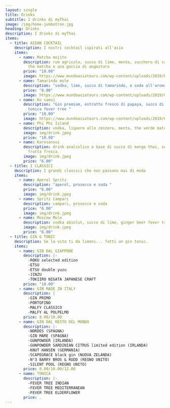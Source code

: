 ```yaml
---
layout: single
title: Drinks
subtitle: I drinks di myThai
image: /img/home-jumbotron.jpg
heading: Drinks
description: I drinks di myThai
items:
  - title: ASIAN COCKTAIL
    description: I nostri cocktail ispirati all'asia
    items:
      - name: Matcha mojito
        description: rum agricolo, succo di lime, menta, zucchero di canna, polvere di
          thè matcha e una goccia di angostura
        price: "10.00"
        image: https://www.mundoasiatours.com/wp-content/uploads/2019/05/Thai-food-Tom-Yam-Kung.jpg
      - name: Tamarindo mule
        description: "vodka, lime, succo di tamarindo, e soda all'aroma di limone "
        price: "8.00"
        image: https://www.mundoasiatours.com/wp-content/uploads/2019/05/Thai-food-Tom-Yam-Kung.jpg
      - name: Ko samui
        description: "Gin premium, estratto fresco di papaya, succo di lime, menta,
          tonica fever tree "
        price: "10.00"
        image: https://www.mundoasiatours.com/wp-content/uploads/2019/05/Thai-food-Tom-Yam-Kung.jpg
      - name: Phi Phi Island
        description: vodka, liquore allo zenzero, menta, the verde matcha al gusto yuzu
        image: img/drink.jpeg
        price: "10.00"
      - name: Karesansui
        description: drink analcolico a base di succo di mango thai, soda all'ananas e
          frutta fresca.
        image: img/drink.jpeg
        price: "6.00"
  - title: I CLASSICI
    description: I grandi classici che non passano mai di moda
    items:
      - name: Aperol Spritz
        description: "aperol, prosecco e soda "
        price: "6.00"
        image: img/drink.jpeg
      - name: Spritz Campari
        description: campari, prosecco e soda
        price: "6.00"
        image: img/drink.jpeg
      - name: Moscow Mule
        description: vodka absolut, succo di lime, ginger beer fever tree
        image: img/drink.jpeg
        price: "6.00"
  - title: GIN & TONIC
    description: Se la vita ti da limoni... fatti un gin tonic.
    items:
      - name: GIN DAL GIAPPONE
        description: |-
          -ROKU selected edition
          -ETSU
          -ETSU double yuzu
          -JINZU
          -TOKIIRO NIGATA JAPANESE CRAFT
        price: "10.00"
      - name: GIN MADE IN ITALY
        description: |
          -GIN PRIMO
          -PORTOFINO
          -MALFY CLASSICO
          -MALFY AL POLPELMO 
        price: 8.00/10.00
      - name: GIN DAL RESTO DEL MONDO
        description: |-
          -NORDES (SPAGNA)
          -GIN MARE (SPAGNA)
          -GUNPOWDER (IRLANDA)
          -GUNPOWDER SARDINIAN CITRUS limited edition (IRLANDA)
          -KNUT HANSEN (GERMANIA)
          -SCAPEGRACE black gin (NUOVA ZELANDA)
          -N°3 BARRY BROS & RUDD (REGNO UNITO)
          -SILENT POOL (REGNO UNITO)
        price: 8.00/10.00/12.00
      - name: TONICA
        description: |-
          -FEVER TREE INDIAN
          -FEVER TREE MEDITERRANEAN 
          -FEVER TREE ELDERFLOWER
        price: .
---
```

